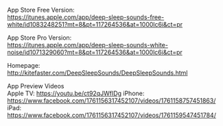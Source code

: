 App Store Free Version:  
https://itunes.apple.com/app/deep-sleep-sounds-free-white/id1083248251?mt=8&pt=117264536&at=1000lc6i&ct=pr

App Store Pro Version:  
https://itunes.apple.com/app/deep-sleep-sounds-white-noise/id1071329060?mt=8&pt=117264536&at=1000lc6i&ct=pr

Homepage:  
http://kitefaster.com/DeepSleepSounds/DeepSleepSounds.html

App Preview Videos  
Apple TV: https://youtu.be/ct92qJWfIDg
iPhone: https://www.facebook.com/1761156317452107/videos/1761158757451863/  
iPad: https://www.facebook.com/1761156317452107/videos/1761159547451784/
